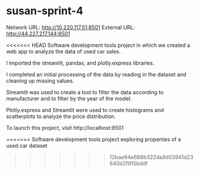 # susan-sprint-4
 Network URL: http://10.220.117.51:8501
  External URL: http://44.227.217.144:8501

<<<<<<< HEAD
Software development tools project in which we created a web app to analyze the data of used car sales.

I imported the streamlit, pandas, and plotly.express libraries.

I completed an initial processing of the data by reading in the dataset and cleaning up missing values.

Streamlit was used to create a tool to filter the data according to manufacturer and to filter by the year of the model.

Plotly.express and Streamlit were used to create histograms and scatterplots to analyze the price distribution.

To launch this project, visit http://localhost:8501


=======
Software development tools project exploring properties of a used car dataset
>>>>>>> 12bae94e688b322da9d03941d23840d2f915bddf
